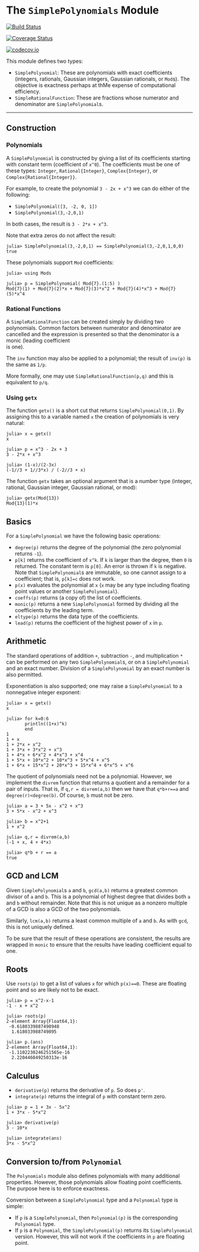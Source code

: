# The `SimplePolynomials` Module


[![Build Status](https://travis-ci.org/scheinerman/SimplePolynomials.jl.svg?branch=master)](https://travis-ci.org/scheinerman/SimplePolynomials.jl)

[![Coverage Status](https://coveralls.io/repos/scheinerman/SimplePolynomials.jl/badge.svg?branch=master&service=github)](https://coveralls.io/github/scheinerman/SimplePolynomials.jl?branch=master)

[![codecov.io](http://codecov.io/github/scheinerman/SimplePolynomials.jl/coverage.svg?branch=master)](http://codecov.io/github/scheinerman/SimplePolynomials.jl?branch=master)



This module defines two types:


* `SimplePolynomial`: These are polynomials
with exact coefficients (integers, rationals, Gaussian integers, Gaussian
rationals, or `Mod`s). The objective is exactness perhaps at thMe
expense of computational efficiency.
* `SimpleRationalFunction`: These are fractions whose numerator and
denominator are `SimplePolynomial`s.

---


## Construction

### Polynomials

A `SimplePolynomial` is constructed by giving a list of its
coefficients starting with constant term (coefficient of `x^0`). The
coefficients must be one of these types: `Integer`, `Rational{Integer}`,
`Complex{Integer}`, or `Complex{Rational{Integer}}`.

For example, to create the polynomial `3 - 2x + x^3` we can do
either of the following:
* `SimplePolynomial([3, -2, 0, 1])`
* `SimplePolynomial(3,-2,0,1)`

In both cases, the result is `3 - 2*x + x^3`.

Note that extra zeros do not affect the result:
```
julia> SimplePolynomial(3,-2,0,1) == SimplePolynomial(3,-2,0,1,0,0)
true
```

These polynomials support `Mod` coefficients:
```
julia> using Mods

julia> p = SimplePolynomial( Mod{7}.(1:5) )
Mod{7}(1) + Mod{7}(2)*x + Mod{7}(3)*x^2 + Mod{7}(4)*x^3 + Mod{7}(5)*x^4
```

### Rational Functions

A `SimpleRationalFunction` can be created simply by dividing two polynomials.
Common factors between numerator and denominator are cancelled and the
expression is presented so that the denominator is a monic (leading coefficient  
is one).

The `inv` function may also be applied to a polynomial; the result of `inv(p)`
is the same as `1/p`.

More formally, one may use `SimpleRationalFunction(p,q)` and this is
equivalent to `p/q`.


### Using `getx`

The function `getx()` is a short cut that returns
`SimplePolynomial(0,1)`. By assigning this to a variable named `x`
the creation of polynomials is very natural:
```
julia> x = getx()
x

julia> p = x^3 - 2x + 3
3 - 2*x + x^3

julia> (1-x)/(2-3x)
(-1//3 + 1//3*x) / (-2//3 + x)
```

The function `getx` takes an optional argument that is a number type
(integer, rational, Gaussian integer, Gaussian rational, or mod):
```
julia> getx(Mod{13})
Mod{13}(1)*x
```





## Basics

For a `SimplePolynomial` we have the following basic operations:
* `degree(p)` returns the degree of the polynomial (the zero polynomial
  returns `-1`).
* `p[k]` returns the coefficient of `x^k`. If `k` is larger than the degree,
then `0` is returned. The constant term is `p[0]`. An error is thrown if
`k` is negative. Note that `SimplePolynomial`s are immutable, so one cannot
assign to a coefficient; that is, `p[k]=c` does not work.
* `p(x)` evaluates the polynomial at `x` (`x` may be any type
  including floating point values or another `SimplePolynomial`).
* `coeffs(p)` returns (a copy of) the list of coefficients.
* `monic(p)` returns a new `SimplePolynomial` formed by dividing
all the coefficients by the leading term.
* `eltype(p)` returns the data type of the coefficients.
* `lead(p)` returns the coefficient of the highest power of `x` in `p`.


## Arithmetic

The standard operations of addition `+`, subtraction `-`, and
multiplication `*` can be performed on any two `SimplePolynomial`s,
or on a `SimplePolynomial` and an exact number.
Division of a `SimplePolynomial` by an exact number is also permitted.

Exponentiation is also supported; one may raise a `SimplePolynomial`
to a nonnegative integer exponent:
```
julia> x = getx()
x

julia> for k=0:6
       println((1+x)^k)
       end
1
1 + x
1 + 2*x + x^2
1 + 3*x + 3*x^2 + x^3
1 + 4*x + 6*x^2 + 4*x^3 + x^4
1 + 5*x + 10*x^2 + 10*x^3 + 5*x^4 + x^5
1 + 6*x + 15*x^2 + 20*x^3 + 15*x^4 + 6*x^5 + x^6
```


The quotient of polynomials need not be a polynomial. However, we
implement the `divrem` function that returns a quotient and a remainder
for a pair of inputs. That is, if `q,r = divrem(a,b)` then we have that
`q*b+r==a` and `degree(r)<degree(b)`. Of course, `b` must not be zero.
```
julia> a = 3 + 5x - x^2 + x^3
3 + 5*x - x^2 + x^3

julia> b = x^2+1
1 + x^2

julia> q,r = divrem(a,b)
(-1 + x, 4 + 4*x)

julia> q*b + r == a
true
```

## GCD and LCM

Given  `SimplePolynomial`s `a` and `b`, `gcd(a,b)` returns a greatest
common divisor of `a` and `b`. This is a polynomial of highest degree
that divides both `a` and `b` without remainder. Note that this is
not unique as a nonzero multiple of a GCD is also a GCD of the two
polynomials.

Similarly, `lcm(a,b)` returns a least common multiple of `a` and `b`.
As with `gcd`, this is not uniquely defined.

To be sure that the result of these operations are consistent, the
results are wrapped in `monic` to ensure that the results
have leading coefficient equal to one.

## Roots

Use `roots(p)` to get a list of values `x` for which `p(x)==0`.
These are floating point and so are likely not to be exact.
```
julia> p = x^2-x-1
-1 - x + x^2

julia> roots(p)
2-element Array{Float64,1}:
 -0.6180339887498948
  1.618033988749895

julia> p.(ans)
2-element Array{Float64,1}:
 -1.1102230246251565e-16
  2.220446049250313e-16
```

## Calculus

* `derivative(p)` returns the derivative of `p`. So does `p'`.
* `integrate(p)` returns the integral of `p` with constant term zero.

```
julia> p = 1 + 3x - 5x^2
1 + 3*x - 5*x^2

julia> derivative(p)
3 - 10*x

julia> integrate(ans)
3*x - 5*x^2
```


## Conversion to/from `Polynomial`

The `Polynomials` module also defines polynomials with many additional
properties. However, those polynomials allow floating point coefficients.
The purpose here is to enforce exactness.

Conversion between a `SimplePolynomial` type and a `Polynomial` type is
simple:
* If `p` is a `SimplePolynomial`, then `Polynomial(p)` is the corresponding
`Polynomial` type.
* If `p` is a `Polynomial`, the `SimplePolynomial(p)` returns its
`SimplePolynomial` version. However, this will not work if the coefficients
in `p` are floating point.
